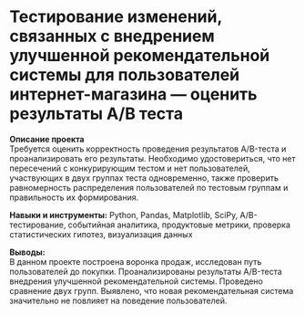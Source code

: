 # Тестирование изменений, связанных с внедрением улучшенной рекомендательной системы для пользователей интернет-магазина — оценить результаты A/B теста

**Описание проекта**  
Требуется оценить корректность проведения результатов A/B-теста и проанализировать его результаты. Необходимо удостовериться, что нет пересечений с конкурирующим тестом и нет пользователей, участвующих в двух группах теста одновременно, также проверить равномерность распределения пользователей по тестовым группам и правильность их формирования.

**Навыки и инструменты:**
Python, Pandas, Matplotlib, SciPy, A/B-тестирование, событийная аналитика, продуктовые метрики, проверка статистических гипотез, визуализация данных

**Выводы:**  
В данном проекте построена воронка продаж, исследован путь пользователей до покупки. Проанализированы результаты A/B-теста внедрения улучшенной рекомендательной системы. Проведено сравнение двух групп. Выявлено, что новая рекомендательная система значительно не повлияет на поведение пользователей.
